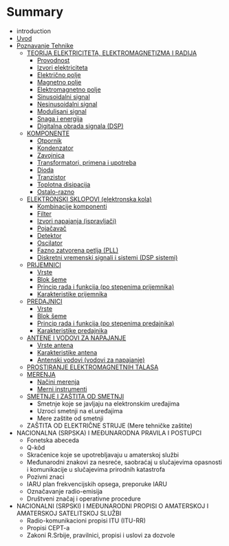 # Summary

* introduction
* [Uvod](uvod.md)
* [Poznavanje Tehnike](Poznavanje_Tehnike.md)
   * [TEORIJA ELEKTRICITETA, ELEKTROMAGNETIZMA I RADIJA](teorija_elektriciteta,_elektromagnetizma_i_radija.md)
       * [Provodnost](provodnost.md)
       * [Izvori elektriciteta](izvori_elektriciteta.md)
       * [Električno polje](elektricno_polje.md)
       * [Magnetno polje](magnetno_polje.md)
       * [Elektromagnetno polje](elektromagnetno_polje.md)
       * [Sinusoidalni signal](sinusoidalni_signal.md)
       * [Nesinusoidalni signal](nesinusoidalni_signal.md)
       * [Modulisani signal](modulisani_signal.md)
       * [Snaga i energija](snaga_i_energija.md)
       * [Digitalna obrada signala (DSP)](digitalna_obrada_signala_dsp.md)
   * [KOMPONENTE](komponente.md)
       * [Otpornik](otpornik.md)
       * [Kondenzator](kondenzator.md)
       * [Zavojnica](zavojnica.md)
       * [Transformatori, primena i upotreba](transformatori,_primena_i_upotreba.md)
       * [Dioda](dioda.md)
       * [Tranzistor](tranzistor.md)
       * [Toplotna disipacija](toplotna_disipacija.md)
       * [Ostalo-razno](ostalo-razno.md)
   * [ELEKTRONSKI SKLOPOVI (elektronska kola)](elektronski_sklopovi_elektronska_kola.md)
       * [Kombinacije komponenti](kombinacije_komponenti.md)
       * [Filter](filter.md)
       * [Izvori napajanja (ispravljači)](izvori_napajanja_ispravljaci.md)
       * [Pojačavač](pojacavac.md)
       * [Detektor](detektor.md)
       * [Oscilator](oscilator.md)
       * [Fazno zatvorena petlja (PLL)](fazno_zatvorena_petlja_pll.md)
       * [Diskretni vremenski signali i sistemi (DSP sistemi)](diskretni_vremenski_signali_i_sistemi_dsp_sistemi.md)
   * [PRIJEMNICI](prijemnici.md)
       * [Vrste](vrste_prijemnika.md)
       * [Blok šeme](blok_seme_prijemnika.md)
       * [Princip rada i funkcija (po stepenima prijemnika)](princip_rada_i_funkcija_po_stepenima_prijemnika.md)
       * [Karakteristike prijemnika](karakteristike_prijemnika.md)
   * [PREDAJNICI](predajnici.md)
       * [Vrste](vrste_predajnika.md)
       * [Blok šeme](blok_seme_predajnika.md)
       * [Princip rada i funkcija (po stepenima predajnika)](princip_rada_i_funkcija_po_stepenima_predajnika.md)
       * [Karakteristike predajnika](karakteristike_predajnika.md)
   * [ANTENE I VODOVI ZA NAPAJANJE](antene_i_vodovi_za_napajanje.md)
       * [Vrste antena](vrste_antena.md)
       * [Karakteristike antena](karakteristike_antena.md)
       * [Antenski vodovi (vodovi za napajanje)](antenski_vodovi_vodovi_za_napajanje.md)
   * [PROSTIRANJE ELEKTROMAGNETNIH TALASA](prostiranje_elektromagnetnih_talasa.md)
   * [MERENJA](merenja.md)
       * [Načini merenja](nacini_merenja.md)
       * [Merni instrumenti](merni_instrumenti.md)
   * [SMETNJE I ZAŠTITA OD SMETNJI](smetnje_i_zastita_od_smetnji.md)
       * Smetnje koje se javljaju na elektronskim uređajima
       * Uzroci smetnji na el.uređajima
       * Mere zaštite od smetnji
   * ZAŠTITA OD ELEKTRIČNE STRUJE (Mere tehničke zaštite)
* NACIONALNA (SRPSKA) I MEĐUNARODNA PRAVILA I POSTUPCI
   * Fonetska abeceda
   * Q-kôd
   * Skraćenice koje se upotrebljavaju u amaterskoj službi
   * Međunarodni znakovi za nesreće, saobraćaj u slučajevima opasnosti i komunikacije u slučajevima prirodnih katastrofa
   * Pozivni znaci
   * IARU plan frekvencijskih opsega, preporuke IARU
   * Označavanje radio-emisija
   * Društveni značaj i operativne procedure
* NACIONALNI (SRPSKI) I MEĐUNARODNI PROPISI O AMATERSKOJ I AMATERSKOJ SATELITSKOJ SLUŽBI
   * Radio-komunikacioni propisi ITU (ITU-RR)
   * Propisi CEPT-a
   * Zakoni R.Srbije, pravilnici, propisi i uslovi za dozvole

